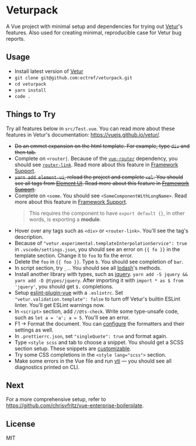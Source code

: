 # Veturpack

A Vue project with minimal setup and dependencies for trying out [Vetur](https://github.com/vuejs/vetur)'s features. Also used for creating minimal, reproducible case for Vetur bug reports.

## Usage

- Install latest version of [Vetur](https://marketplace.visualstudio.com/items?itemName=octref.vetur)
- `git clone git@github.com:octref/veturpack.git`
- `cd veturpack`
- `yarn install`
- `code .`

## Things to Try

Try all features below in `src/Test.vue`. You can read more about these features in Vetur's documentation: https://vuejs.github.io/vetur/.

- ~~Do an emmet expansion on the html template. For example, type `div` and then tab.~~
- Complete on `<router|`. Because of the [`vue-router`](https://router.vuejs.org/) dependency, you should see [`router-link`](https://router.vuejs.org/api/#router-link). Read more about this feature in [Framework Support](https://vuejs.github.io/vetur/framework.html).
- ~~`yarn add element-ui`, reload the project and complete `<el`. You should see all tags from [Element UI](https://element.eleme.cn/#/en-US/component). Read more about this feature in [Framework Support](https://vuejs.github.io/vetur/framework.html).~~
- Complete on `<some`. You should see `<SomeComponentWithLongName>`. Read more about this feature in [Framework Support](https://vuejs.github.io/vetur/framework.html).
    > This requires the component to have `export default {}`, in other words, is exporting a **module**.
- Hover over any tags such as `<div>` or `<router-link>`. You'll see the tag's description.
- Because of `"vetur.experimental.templateInterpolationService": true` in `.vscode/settings.json`, you should see an error on `{{ fo }}` in the template section. Change it to `foo` to fix the error.
- Delete the `foo` in `{{ foo }}`. Type `b`. You should see completion of `bar`.
- In script section, try `_.`. You should see all [lodash](https://lodash.com)'s methods.
- Install another library with types, such as [jquery](https://api.jquery.com/). `yarn add -S jquery && yarn add -D @types/jquery`. After importing it with `import * as $ from 'jquery'`, you should get `$.` completions.
- Setup [eslint-plugin-vue](https://eslint.vuejs.org/user-guide/) with a `.eslintrc`. Set `"vetur.validation.template": false` to turn off Vetur's builtin ESLint linter. You'll get ESLint warnings now.
- In `<script>` section, add `//@ts-check`. Write some type-unsafe code, such as `let a = 'a'; a = 5`. You'll see an error.
- F1 -> Format the document. You can [configure](https://vuejs.github.io/vetur/formatting.html) the formatters and their settings as well.
- In `.prettierrc.json`, set `"singleQuote": true` and format again.
- Type `<style scss` and tab to choose a snippet. You should get a SCSS section setup. These snippets are [customizable](https://vuejs.github.io/vetur/snippet.html). 
- Try some CSS completions in the `<style lang="scss">` section.
- Make some errors in the Vue file and run [vti](https://vuejs.github.io/vetur/vti.html) — you should see all diagnostics printed on CLI.

## Next

For a more comprehensive setup, refer to https://github.com/chrisvfritz/vue-enterprise-boilerplate.

## License

MIT
